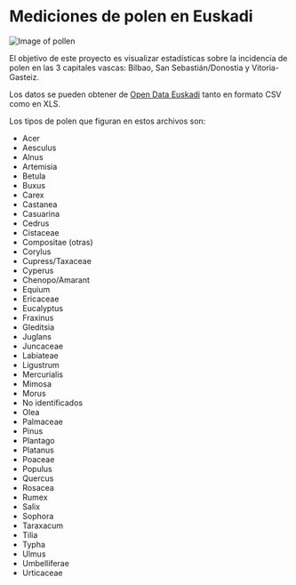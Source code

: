 # Mediciones de polen en Euskadi

![Image of pollen](http://masslung.com/wp-content/uploads/2013/01/allergies-605.jpg)

El objetivo de este proyecto es visualizar estadísticas sobre la incidencia de polen en las 3 capitales vascas: Bilbao, San Sebastián/Donostia y Vitoria-Gasteiz.

Los datos se pueden obtener de [Open Data Euskadi](http://opendata.euskadi.eus/w79-resformx/es?r01kQry=tC:euskadi;tF:opendata;mO:documentName.LIKE.polen,documentDescription.LIKE.polen;m:documentLanguage.EQ.es;p:Inter) tanto en formato CSV como en XLS.

Los tipos de polen que figuran en estos archivos son:
- Acer
- Aesculus
- Alnus
- Artemisia
- Betula
- Buxus
- Carex
- Castanea
- Casuarina
- Cedrus
- Cistaceae
- Compositae (otras)
- Corylus
- Cupress/Taxaceae
- Cyperus
- Chenopo/Amarant
- Equium
- Ericaceae
- Eucalyptus
- Fraxinus
- Gleditsia
- Juglans
- Juncaceae
- Labiateae
- Ligustrum
- Mercurialis
- Mimosa
- Morus
- No identificados
- Olea
- Palmaceae
- Pinus
- Plantago
- Platanus
- Poaceae
- Populus
- Quercus
- Rosacea
- Rumex
- Salix
- Sophora
- Taraxacum
- Tilia
- Typha
- Ulmus
- Umbelliferae
- Urticaceae
